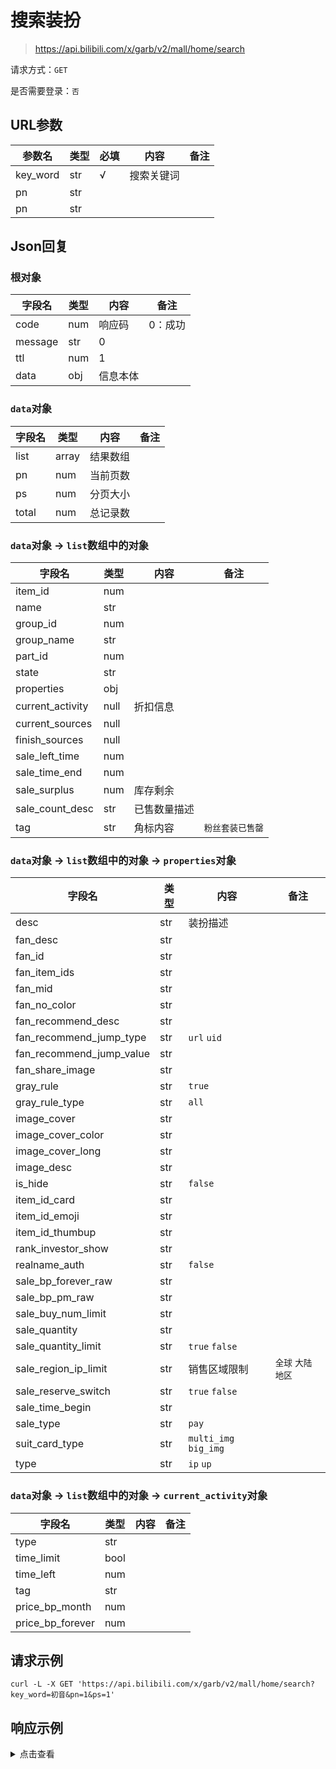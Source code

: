 # 搜索装扮

> https://api.bilibili.com/x/garb/v2/mall/home/search

请求方式：`GET`

是否需要登录：`否`

## URL参数

| 参数名      | 类型  | 必填  | 内容    | 备注  |
|----------|-----|-----|-------|-----|
| key_word | str | √   | 搜索关键词 |     |
| pn       | str |     |       |     |
| pn       | str |     |       |     |

## Json回复

### 根对象

| 字段名     | 类型  | 内容   | 备注   |
|---------|-----|------|------|
| code    | num | 响应码  | 0：成功 |
| message | str | 0    |      |
| ttl     | num | 1    |      |
| data    | obj | 信息本体 |      |

### `data`对象

| 字段名   | 类型    | 内容   | 备注  |
|-------|-------|------|-----|
| list  | array | 结果数组 |     |
| pn    | num   | 当前页数 |     |
| ps    | num   | 分页大小 |     |
| total | num   | 总记录数 |     |

### `data`对象 -> `list`数组中的对象

| 字段名              | 类型   | 内容     | 备注        |
|------------------|------|--------|-----------|
| item_id          | num  |        |           |
| name             | str  |        |           |
| group_id         | num  |        |           |
| group_name       | str  |        |           |
| part_id          | num  |        |           |
| state            | str  |        |           |
| properties       | obj  |        |           |
| current_activity | null | 折扣信息   |           |
| current_sources  | null |        |           |
| finish_sources   | null |        |           |
| sale_left_time   | num  |        |           |
| sale_time_end    | num  |        |           |
| sale_surplus     | num  | 库存剩余   |           |
| sale_count_desc  | str  | 已售数量描述 |           |
| tag              | str  | 角标内容   | `粉丝套装已售罄` |

### `data`对象 -> `list`数组中的对象 -> `properties`对象

| 字段名                      | 类型  | 内容                    | 备注          |
|--------------------------|-----|-----------------------|-------------|
| desc                     | str | 装扮描述                  |             |
| fan_desc                 | str |                       |             |
| fan_id                   | str |                       |             |
| fan_item_ids             | str |                       |             |
| fan_mid                  | str |                       |             |
| fan_no_color             | str |                       |             |
| fan_recommend_desc       | str |                       |             |
| fan_recommend_jump_type  | str | `url` `uid`           |             |
| fan_recommend_jump_value | str |                       |             |
| fan_share_image          | str |                       |             |
| gray_rule                | str | `true`                |             |
| gray_rule_type           | str | `all`                 |             |
| image_cover              | str |                       |             |
| image_cover_color        | str |                       |             |
| image_cover_long         | str |                       |             |
| image_desc               | str |                       |             |
| is_hide                  | str | `false`               |             |
| item_id_card             | str |                       |             |
| item_id_emoji            | str |                       |             |
| item_id_thumbup          | str |                       |             |
| rank_investor_show       | str |                       |             |
| realname_auth            | str | `false`               |             |
| sale_bp_forever_raw      | str |                       |             |
| sale_bp_pm_raw           | str |                       |             |
| sale_buy_num_limit       | str |                       |             |
| sale_quantity            | str |                       |             |
| sale_quantity_limit      | str | `true` `false`        |             |
| sale_region_ip_limit     | str | 销售区域限制                | `全球` `大陆地区` |
| sale_reserve_switch      | str | `true` `false`        |             |
| sale_time_begin          | str |                       |             |
| sale_type                | str | `pay`                 |             |
| suit_card_type           | str | `multi_img` `big_img` |             |
| type                     | str | `ip` `up`             |             |

### `data`对象 -> `list`数组中的对象 -> `current_activity`对象

| 字段名              | 类型   | 内容  | 备注  |
|------------------|------|-----|-----|
| type             | str  |     |     |
| time_limit       | bool |     |     |
| time_left        | num  |     |     |
| tag              | str  |     |     |
| price_bp_month   | num  |     |     |
| price_bp_forever | num  |     |     |

## 请求示例

```shell
curl -L -X GET 'https://api.bilibili.com/x/garb/v2/mall/home/search?key_word=初音&pn=1&ps=1'
```

## 响应示例

<details>
<summary>点击查看</summary>

```json
{
  "code": 0,
  "message": "0",
  "ttl": 1,
  "data": {
    "list": [
      {
        "item_id": 44245,
        "name": "初音未来圣诞快乐",
        "group_id": 47,
        "group_name": "初音未来圣诞快乐",
        "part_id": 6,
        "state": "active",
        "properties": {
          "desc": "派对已开启，一起跟初音未来欢度圣诞吧！圣诞装的MIKU有没有戳到你呢？",
          "fan_desc": "初音未来圣诞快乐",
          "fan_id": "初音未来圣诞快乐",
          "fan_item_ids": "44244,44683,44684,44685",
          "fan_mid": "399918500",
          "fan_no_color": "#f0393d",
          "fan_recommend_desc": "“初音未来”是一款由日本Crypton Future Media公司研发出的声库合成“软件”，通过输入歌词和旋律后任何人都可以让她唱歌。",
          "fan_recommend_jump_type": "url",
          "fan_recommend_jump_value": "https://space.bilibili.com/399918500?spm_id_from=333.337.0.0",
          "fan_share_image": "https://i0.hdslb.com/bfs/garb/item/ea6fc960e2f23707b8ad9e7dc1784b1f6f3a2335.jpg",
          "gray_rule": "true",
          "gray_rule_type": "all",
          "image_cover": "https://i0.hdslb.com/bfs/garb/item/a7eaa4c5c0944a8cfc0c43fdde25e2c8cf201034.jpg",
          "image_cover_color": "#b32d45",
          "image_cover_long": "https://i0.hdslb.com/bfs/garb/item/97aeaf46282ed5b72c8b38cc082ecd844157931c.jpg",
          "image_desc": "https://i0.hdslb.com/bfs/garb/item/8b0850fa4da6b6f1b2a31408431b463b02ab4c29.jpg",
          "is_hide": "false",
          "item_id_card": "44243",
          "item_id_emoji": "44682",
          "rank_investor_show": "false",
          "realname_auth": "false",
          "sale_bp_forever_raw": "3500",
          "sale_bp_pm_raw": "800",
          "sale_buy_num_limit": "100",
          "sale_quantity": "139000",
          "sale_quantity_limit": "true",
          "sale_region_ip_limit": "全球",
          "sale_reserve_switch": "true",
          "sale_time_begin": "1671966000",
          "sale_type": "pay",
          "suit_card_type": "big_img",
          "type": "up"
        },
        "current_activity": null,
        "current_sources": null,
        "finish_sources": null,
        "sale_left_time": -1885382,
        "sale_time_end": -1673851382,
        "sale_surplus": 126916,
        "sale_count_desc": "1万+",
        "tag": ""
      }
    ],
    "pn": 1,
    "ps": 1,
    "total": 3
  }
}
```

</details>